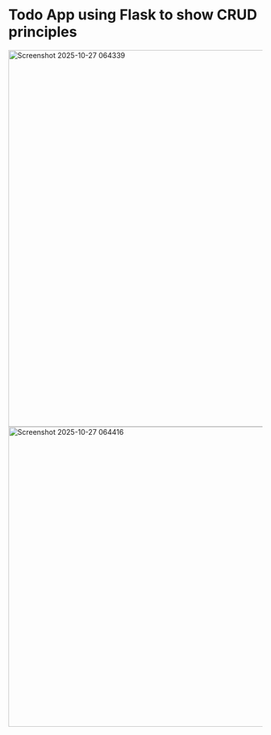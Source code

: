 <h1>Todo App using Flask to show CRUD  principles</h1>

<img width="1633" height="747" alt="Screenshot 2025-10-27 064339" src="https://github.com/user-attachments/assets/68d33fb5-73af-4e3d-b53e-1bb7f57b541d" />
<img width="1297" height="595" alt="Screenshot 2025-10-27 064416" src="https://github.com/user-attachments/assets/0b92a6e2-90fc-4988-8094-ba6349aad14a" />
